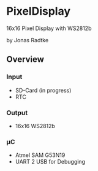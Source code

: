﻿# PixelDisplay
16x16 Pixel Display with WS2812b

by Jonas Radtke

## Overview
### Input
* SD-Card (in progress)
* RTC

### Output
* 16x16 WS2812b
  
### µC
* Atmel SAM G53N19
* UART 2 USB for Debugging


  